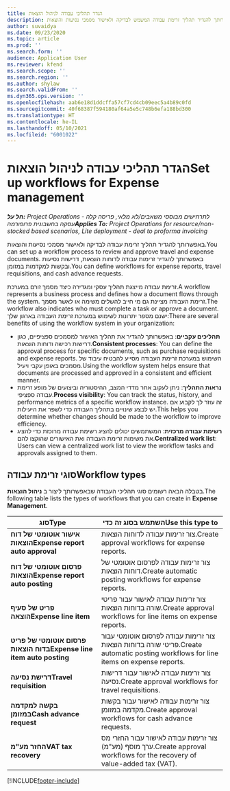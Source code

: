 ```yaml
---
title: הגדר תהליכי עבודה לניהול הוצאות
description: באפשרותך להגדיר תהליך זרימת עבודה המשמש לבדיקה ולאישור מסמכי נסיעות והוצאות.
author: suvaidya
ms.date: 09/23/2020
ms.topic: article
ms.prod: ''
ms.search.form: ''
audience: Application User
ms.reviewer: kfend
ms.search.scope: ''
ms.search.region: ''
ms.author: shylaw
ms.search.validFrom: ''
ms.dyn365.ops.version: ''
ms.openlocfilehash: aab6e18d1ddcffa57cf7cd4cb09eec5a4b89c0fd
ms.sourcegitcommit: 40f68387f594180af64a5e5c748b6efa188bd300
ms.translationtype: HT
ms.contentlocale: he-IL
ms.lasthandoff: 05/10/2021
ms.locfileid: "6001022"
---
```

# <a name="set-up-workflows-for-expense-management"></a><span data-ttu-id="ea682-103">הגדר תהליכי עבודה לניהול הוצאות</span><span class="sxs-lookup"><span data-stu-id="ea682-103">Set up workflows for Expense management</span></span>

<span data-ttu-id="ea682-104">_**חל על:** Project Operations לתרחישים מבוססי משאבים/לא מלאי, פריסה קלה - עסקה בחשבונית פרופורמה_</span><span class="sxs-lookup"><span data-stu-id="ea682-104">_**Applies To:** Project Operations for resource/non-stocked based scenarios, Lite deployment - deal to proforma invoicing_</span></span>

<span data-ttu-id="ea682-105">באפשרותך להגדיר תהליך זרימת עבודה לבדיקה ולאישור מסמכי נסיעות והוצאות.</span><span class="sxs-lookup"><span data-stu-id="ea682-105">You can set up a workflow process to review and approve travel and expense documents.</span></span> <span data-ttu-id="ea682-106">באפשרותך להגדיר זרימות עבודה לדוחות הוצאות, דרישות נסיעות ובקשות למקדמות במזומן.</span><span class="sxs-lookup"><span data-stu-id="ea682-106">You can define workflows for expense reports, travel requisitions, and cash advance requests.</span></span>

<span data-ttu-id="ea682-107">זרימת עבודה מייצגת תהליך עסקי ומגדירה כיצד מסמך זורם במערכת.</span><span class="sxs-lookup"><span data-stu-id="ea682-107">A workflow represents a business process and defines how a document flows through the system.</span></span> <span data-ttu-id="ea682-108">זרימת העבודה מציינת גם מי חייב להשלים משימה או לאשר מסמך.</span><span class="sxs-lookup"><span data-stu-id="ea682-108">The workflow also indicates who must complete a task or approve a document.</span></span> <span data-ttu-id="ea682-109">ישנם מספר יתרונות לשימוש במערכת זרימת העבודה בארגון שלך:</span><span class="sxs-lookup"><span data-stu-id="ea682-109">There are several benefits of using the workflow system in your organization:</span></span>

- <span data-ttu-id="ea682-110">**תהליכים עקביים**: באפשרותך להגדיר את תהליך האישור למסמכים ספציפיים, כגון דרישות רכישה ודוחות הוצאות.</span><span class="sxs-lookup"><span data-stu-id="ea682-110">**Consistent processes**: You can define the approval process for specific documents, such as purchase requisitions and expense reports.</span></span> <span data-ttu-id="ea682-111">השימוש במערכת זרימת העבודה מסייע להבטיח עיבוד של מסמכים באופן עקבי ויעיל.</span><span class="sxs-lookup"><span data-stu-id="ea682-111">Using the workflow system helps ensure that documents are processed and approved in a consistent and efficient manner.</span></span>
- <span data-ttu-id="ea682-112">**נראות התהליך**: ניתן לעקוב אחר מדדי המצב, ההיסטוריה וביצועים של מופע זרימת עבודה ספציפי.</span><span class="sxs-lookup"><span data-stu-id="ea682-112">**Process visibility**: You can track the status, history, and performance metrics of a specific workflow instance.</span></span> <span data-ttu-id="ea682-113">זה עוזר לך לקבוע אם יש לבצע שינויים בתהליך העבודה כדי לשפר את היעילות.</span><span class="sxs-lookup"><span data-stu-id="ea682-113">This helps you determine whether changes should be made to the workflow to improve efficiency.</span></span>
- <span data-ttu-id="ea682-114">**רשימת עבודה מרכזית**: המשתמשים יכולים להציג רשימת עבודה מרוכזת כדי להציג את משימות זרימת העבודה ואת האישורים שהוקצו להם.</span><span class="sxs-lookup"><span data-stu-id="ea682-114">**Centralized work list**: Users can view a centralized work list to view the workflow tasks and approvals assigned to them.</span></span> 

## <a name="workflow-types"></a><span data-ttu-id="ea682-115">סוגי זרימת עבודה</span><span class="sxs-lookup"><span data-stu-id="ea682-115">Workflow types</span></span>

<span data-ttu-id="ea682-116">בטבלה הבאה רשומים סוגי תהליכי העבודה שבאפשרותך ליצור ב **ניהול הוצאות**.</span><span class="sxs-lookup"><span data-stu-id="ea682-116">The following table lists the types of workflows that you can create in **Expense Management**.</span></span>


|              <span data-ttu-id="ea682-117"><strong>סוג</strong></span><span class="sxs-lookup"><span data-stu-id="ea682-117"><strong>Type</strong></span></span>              |                   <span data-ttu-id="ea682-118"><strong>השתמש בסוג זה כדי</strong></span><span class="sxs-lookup"><span data-stu-id="ea682-118"><strong>Use this type to</strong></span></span>                   |
|-------------------------------------------------|-----------------------------------------------------------------------|
|   <span data-ttu-id="ea682-119"><strong>אישור אוטומטי של דוח הוצאות</strong></span><span class="sxs-lookup"><span data-stu-id="ea682-119"><strong>Expense report auto approval</strong></span></span> |            <span data-ttu-id="ea682-120">צור זרימות עבודה לדוחות הוצאות.</span><span class="sxs-lookup"><span data-stu-id="ea682-120">Create approval workflows for expense reports.</span></span>             |
|  <span data-ttu-id="ea682-121"><strong>פרסום אוטומטי של דוח הוצאות</strong></span><span class="sxs-lookup"><span data-stu-id="ea682-121"><strong>Expense report auto posting</strong></span></span>   |        <span data-ttu-id="ea682-122">צור זרימות עבודה לפרסום אוטומטי של דוחות הוצאות.</span><span class="sxs-lookup"><span data-stu-id="ea682-122">Create automatic posting workflows for expense reports.</span></span>        |
|       <span data-ttu-id="ea682-123"><strong>פריט של סעיף הוצאה</strong></span><span class="sxs-lookup"><span data-stu-id="ea682-123"><strong>Expense line item</strong></span></span>        |     <span data-ttu-id="ea682-124">צור זרימות עבודה לאישור עבור פריטי שורה בדוחות הוצאות.</span><span class="sxs-lookup"><span data-stu-id="ea682-124">Create approval workflows for line items on expense reports.</span></span>      |
| <span data-ttu-id="ea682-125"><strong>פרסום אוטומטי של פריט בדוח הוצאות</strong></span><span class="sxs-lookup"><span data-stu-id="ea682-125"><strong>Expense line item auto posting</strong></span></span> | <span data-ttu-id="ea682-126">צור זרימות עבודה לפרסום אוטומטי עבור פריטי שורה בדוחות הוצאות.</span><span class="sxs-lookup"><span data-stu-id="ea682-126">Create automatic posting workflows for line items on expense reports.</span></span> |
|       <span data-ttu-id="ea682-127"><strong>דרישת נסיעה</strong></span><span class="sxs-lookup"><span data-stu-id="ea682-127"><strong>Travel requisition</strong></span></span>       |          <span data-ttu-id="ea682-128">צור זרימות עבודה לאישור עבור דרישות נסיעה.</span><span class="sxs-lookup"><span data-stu-id="ea682-128">Create approval workflows for travel requisitions.</span></span>           |
|      <span data-ttu-id="ea682-129"><strong>בקשה למקדמה במזומן</strong></span><span class="sxs-lookup"><span data-stu-id="ea682-129"><strong>Cash advance request</strong></span></span>      |         <span data-ttu-id="ea682-130">צור זרימות עבודה לאישור עבור בקשות מקדמה במזומן.</span><span class="sxs-lookup"><span data-stu-id="ea682-130">Create approval workflows for cash advance requests.</span></span>          |
|        <span data-ttu-id="ea682-131"><strong>החזר מע"מ</strong></span><span class="sxs-lookup"><span data-stu-id="ea682-131"><strong>VAT tax recovery</strong></span></span>        | <span data-ttu-id="ea682-132">צור זרימות עבודה לאישור עבור החזרי מס ערך מוסף (מע"מ).</span><span class="sxs-lookup"><span data-stu-id="ea682-132">Create approval workflows for the recovery of value-added tax (VAT).</span></span>  |


[!INCLUDE[footer-include](../includes/footer-banner.md)]